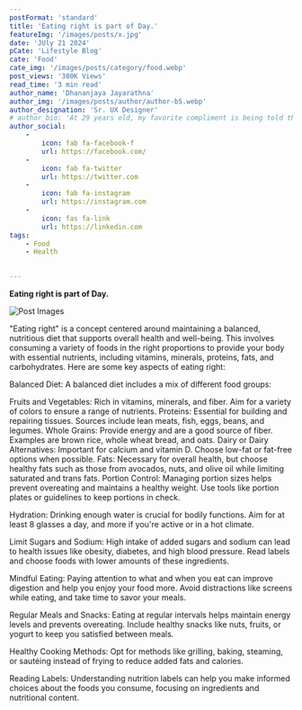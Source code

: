 ```yaml
---
postFormat: 'standard'
title: 'Eating right is part of Day.'
featureImg: '/images/posts/x.jpg'
date: 'JUly 21 2024'
pCate: 'Lifestyle Blog'
cate: 'Food'
cate_img: '/images/posts/category/food.webp'
post_views: '300K Views'
read_time: '3 min read'
author_name: 'Dhananjaya Jayarathna'
author_img: '/images/posts/author/author-b5.webp'
author_designation: 'Sr. UX Designer'
# author_bio: 'At 29 years old, my favorite compliment is being told that I look like my mom. Seeing myself in her image, like this daughter up top, makes me so proud of how far I’ve come, and so thankful for where I come from.'
author_social:
    -
        icon: fab fa-facebook-f
        url: https://facebook.com/
    -
        icon: fab fa-twitter
        url: https://twitter.com
    -
        icon: fab fa-instagram
        url: https://instagram.com
    - 
        icon: fas fa-link
        url: https://linkedin.com
tags: 
    - Food
    - Health
    

---
```


**Eating right is part of Day.**

![Post Images](/images/post-single/a.jpg)


"Eating right" is a concept centered around maintaining a balanced, nutritious diet that supports overall health and well-being. This involves consuming a variety of foods in the right proportions to provide your body with essential nutrients, including vitamins, minerals, proteins, fats, and carbohydrates. Here are some key aspects of eating right:

Balanced Diet: A balanced diet includes a mix of different food groups:

Fruits and Vegetables: Rich in vitamins, minerals, and fiber. Aim for a variety of colors to ensure a range of nutrients.
Proteins: Essential for building and repairing tissues. Sources include lean meats, fish, eggs, beans, and legumes.
Whole Grains: Provide energy and are a good source of fiber. Examples are brown rice, whole wheat bread, and oats.
Dairy or Dairy Alternatives: Important for calcium and vitamin D. Choose low-fat or fat-free options when possible.
Fats: Necessary for overall health, but choose healthy fats such as those from avocados, nuts, and olive oil while limiting saturated and trans fats.
Portion Control: Managing portion sizes helps prevent overeating and maintains a healthy weight. Use tools like portion plates or guidelines to keep portions in check.

Hydration: Drinking enough water is crucial for bodily functions. Aim for at least 8 glasses a day, and more if you're active or in a hot climate.

Limit Sugars and Sodium: High intake of added sugars and sodium can lead to health issues like obesity, diabetes, and high blood pressure. Read labels and choose foods with lower amounts of these ingredients.

Mindful Eating: Paying attention to what and when you eat can improve digestion and help you enjoy your food more. Avoid distractions like screens while eating, and take time to savor your meals.

Regular Meals and Snacks: Eating at regular intervals helps maintain energy levels and prevents overeating. Include healthy snacks like nuts, fruits, or yogurt to keep you satisfied between meals.

Healthy Cooking Methods: Opt for methods like grilling, baking, steaming, or sautéing instead of frying to reduce added fats and calories.

Reading Labels: Understanding nutrition labels can help you make informed choices about the foods you consume, focusing on ingredients and nutritional content.
